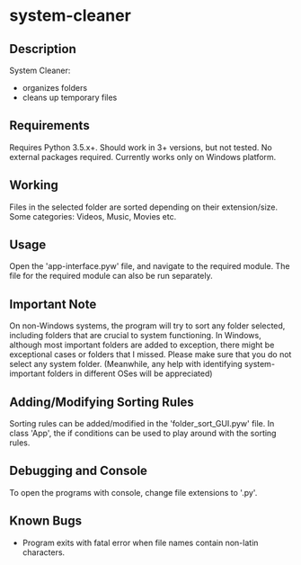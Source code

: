 # system-cleaner

## Description
System Cleaner:
  - organizes folders
  - cleans up temporary files

## Requirements
Requires Python 3.5.x+. Should work in 3+ versions, but not tested.
No external packages required.
Currently works only on Windows platform.

## Working
Files in the selected folder are sorted depending on their extension/size. Some categories: Videos, Music, Movies etc.

## Usage
Open the 'app-interface.pyw' file, and navigate to the required module. The file for the required module can also be run separately.

## Important Note
On non-Windows systems, the program will try to sort any folder selected, including folders that are crucial to system functioning. In Windows, although most important folders are added to exception, there might be exceptional cases or folders that I missed. Please make sure that you do not select any system folder.
(Meanwhile, any help with identifying system-important folders in different OSes will be appreciated)

## Adding/Modifying Sorting Rules
Sorting rules can be added/modified in the 'folder_sort_GUI.pyw' file.
In class 'App', the if conditions can be used to play around with the sorting rules.

## Debugging and Console
To open the programs with console, change file extensions to '.py'.

## Known Bugs
  - Program exits with fatal error when file names contain non-latin characters.
